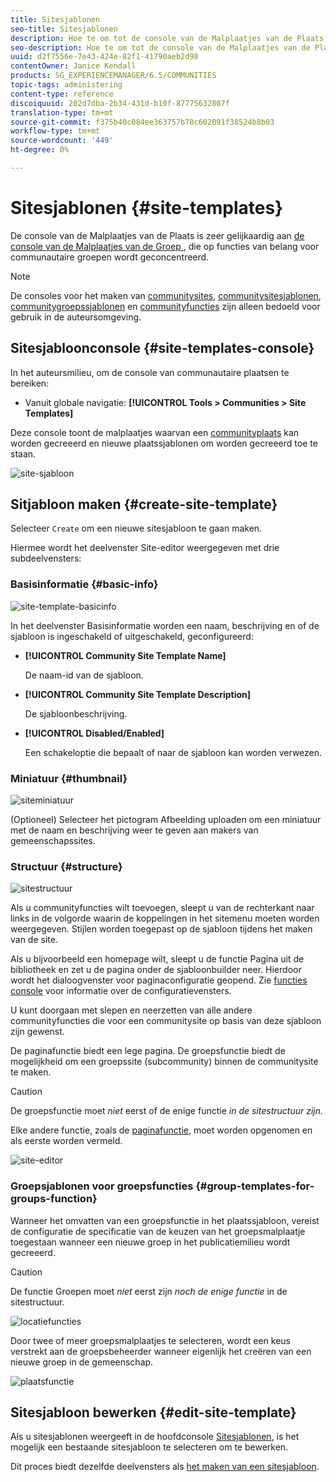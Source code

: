 ```yaml
---
title: Sitesjablonen
seo-title: Sitesjablonen
description: Hoe te om tot de console van de Malplaatjes van de Plaats toegang te hebben
seo-description: Hoe te om tot de console van de Malplaatjes van de Plaats toegang te hebben
uuid: d2f7556e-7e43-424e-82f1-41790aeb2d98
contentOwner: Janice Kendall
products: SG_EXPERIENCEMANAGER/6.5/COMMUNITIES
topic-tags: administering
content-type: reference
discoiquuid: 202d7dba-2b34-431d-b10f-87775632807f
translation-type: tm+mt
source-git-commit: f375b40c084ee363757b78c602091f38524b8b03
workflow-type: tm+mt
source-wordcount: '449'
ht-degree: 0%

---
```



# Sitesjablonen {#site-templates}

De console van de Malplaatjes van de Plaats is zeer gelijkaardig aan [de console van de Malplaatjes van de Groep ](tools-groups.md), die op functies van belang voor communautaire groepen wordt geconcentreerd.

>[!NOTE]
>
>De consoles voor het maken van [communitysites](sites-console.md), [communitysitesjablonen](sites.md), [communitygroepssjablonen](tools-groups.md) en [communityfuncties](functions.md) zijn alleen bedoeld voor gebruik in de auteursomgeving.

## Sitesjabloonconsole {#site-templates-console}

In het auteursmilieu, om de console van communautaire plaatsen te bereiken:

* Vanuit globale navigatie: **[!UICONTROL Tools > Communities > Site Templates]**

Deze console toont de malplaatjes waarvan een [communityplaats](sites-console.md) kan worden gecreeerd en nieuwe plaatssjablonen om worden gecreeerd toe te staan.

![site-sjabloon](assets/site-template.png)

## Sitjabloon maken {#create-site-template}

Selecteer `Create` om een nieuwe sitesjabloon te gaan maken.

Hiermee wordt het deelvenster Site-editor weergegeven met drie subdeelvensters:

### Basisinformatie {#basic-info}

![site-template-basicinfo](assets/site-template-basicinfo.png)

In het deelvenster Basisinformatie worden een naam, beschrijving en of de sjabloon is ingeschakeld of uitgeschakeld, geconfigureerd:

* **[!UICONTROL Community Site Template Name]**

   De naam-id van de sjabloon.

* **[!UICONTROL Community Site Template Description]**

   De sjabloonbeschrijving.

* **[!UICONTROL Disabled/Enabled]**

   Een schakeloptie die bepaalt of naar de sjabloon kan worden verwezen.

### Miniatuur {#thumbnail}

![siteminiatuur](assets/site-thumbnail.png)

(Optioneel) Selecteer het pictogram Afbeelding uploaden om een miniatuur met de naam en beschrijving weer te geven aan makers van gemeenschapssites.

### Structuur {#structure}

![sitestructuur](assets/site-structure.png)

Als u communityfuncties wilt toevoegen, sleept u van de rechterkant naar links in de volgorde waarin de koppelingen in het sitemenu moeten worden weergegeven. Stijlen worden toegepast op de sjabloon tijdens het maken van de site.

Als u bijvoorbeeld een homepage wilt, sleept u de functie Pagina uit de bibliotheek en zet u de pagina onder de sjabloonbuilder neer. Hierdoor wordt het dialoogvenster voor paginaconfiguratie geopend. Zie [functies console](functions.md) voor informatie over de configuratievensters.

U kunt doorgaan met slepen en neerzetten van alle andere communityfuncties die voor een communitysite op basis van deze sjabloon zijn gewenst.

De paginafunctie biedt een lege pagina. De groepsfunctie biedt de mogelijkheid om een groepssite (subcommunity) binnen de communitysite te maken.

>[!CAUTION]
>
>De groepsfunctie moet *niet* eerst of de enige functie *in de sitestructuur zijn.*
>
>Elke andere functie, zoals de [paginafunctie](functions.md#page-function), moet worden opgenomen en als eerste worden vermeld.

![site-editor](assets/site-editor.png)

### Groepsjablonen voor groepsfuncties {#group-templates-for-groups-function}

Wanneer het omvatten van een groepsfunctie in het plaatssjabloon, vereist de configuratie de specificatie van de keuzen van het groepsmalplaatje toegestaan wanneer een nieuwe groep in het publicatiemilieu wordt gecreeerd.

>[!CAUTION]
>
>De functie Groepen moet *niet* eerst zijn *noch de enige functie* in de sitestructuur.

![locatiefuncties](assets/site-functions.png)

Door twee of meer groepsmalplaatjes te selecteren, wordt een keus verstrekt aan de groepsbeheerder wanneer eigenlijk het creëren van een nieuwe groep in de gemeenschap.

![plaatsfunctie](assets/site-functions1.png)

## Sitesjabloon bewerken {#edit-site-template}

Als u sitesjablonen weergeeft in de hoofdconsole [Sitesjablonen](#site-templates-console), is het mogelijk een bestaande sitesjabloon te selecteren om te bewerken.

Dit proces biedt dezelfde deelvensters als [het maken van een sitesjabloon](#create-site-template).
